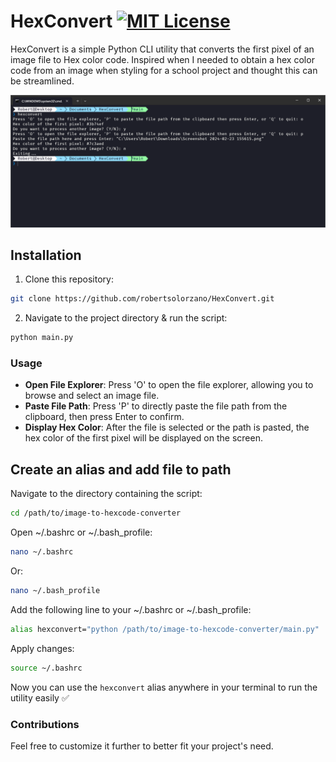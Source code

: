 # HexConvert [![MIT License](https://img.shields.io/badge/License-MIT-blue.svg)](https://opensource.org/licenses/MIT)


HexConvert is a simple Python CLI utility that converts the first pixel of an image file to Hex color code. Inspired when I needed to obtain a hex color code from an image when styling for a school project and thought this can be streamlined.

![Preview image](/assets/preview.png)

## Installation

1. Clone this repository:
```bash
git clone https://github.com/robertsolorzano/HexConvert.git
```
2. Navigate to the project directory & run the script:
```bash
python main.py
```

### Usage

- **Open File Explorer**: Press 'O' to open the file explorer, allowing you to browse and select an image file.
- **Paste File Path**: Press 'P' to directly paste the file path from the clipboard, then press Enter to confirm.
- **Display Hex Color**: After the file is selected or the path is pasted, the hex color of the first pixel will be displayed on the screen.


## Create an alias and add file to path
Navigate to the directory containing the script: 
```bash
cd /path/to/image-to-hexcode-converter
```

Open ~/.bashrc or ~/.bash_profile:
```bash
nano ~/.bashrc
```
Or:
```bash
nano ~/.bash_profile
```

Add the following line to your ~/.bashrc or ~/.bash_profile:
```bash
alias hexconvert="python /path/to/image-to-hexcode-converter/main.py"
```

Apply changes:
```bash
source ~/.bashrc
```

Now you can use the ```hexconvert``` alias anywhere in your terminal to run the utility easily ✅

### Contributions
Feel free to customize it further to better fit your project's need.
